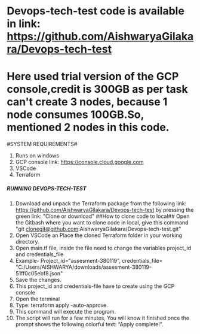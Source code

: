 # Devops-tech-test code is available in link: https://github.com/AishwaryaGilakara/Devops-tech-test
# Here used trial version of the GCP console,credit is 300GB as per task can't create 3 nodes, because 1 node consumes 100GB.So, mentioned 2 nodes in this code. 

#SYSTEM REQUIREMENTS#

1. Runs on windows
2. GCP console link: https://console.cloud.google.com
3. VSCode
4. Terraform

#####    RUNNING DEVOPS-TECH-TEST    #########

1. Download and unpack the Terraform package from the following link: https://github.com/AishwaryaGilakara/Devops-tech-test by pressing the green link: "Clone or download"
##How to clone code to local##
Open the Gitbash where you want to clone code in local, give this command "git clonegit@github.com:AishwaryaGilakara/Devops-tech-test.git"
2. Open VSCode an Place the cloned Terraform folder in your working directory.
3. Open main.tf file, inside the file need to change the variables project_id and credentials_file
4. Example- Project_id="assesment-380119", credentials_file= "C:/Users/AISHWARYA/downloads/assesment-380119-51ff0c05ebf8.json"
5. Save the changes.
5. This project_id and credentials-file have to create using the GCP console
6. Open the terminal 
7. Type: terraform apply -auto-approve.
8. This command will execute the program.
9. The script will run for a few minutes, You will know it finished once the prompt shows the following colorful text: “Apply complete!”.
